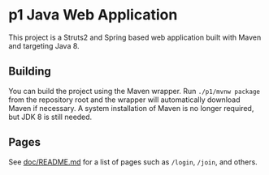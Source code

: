 # p1 Java Web Application

This project is a Struts2 and Spring based web application built with Maven and targeting Java 8.

## Building

You can build the project using the Maven wrapper. Run `./p1/mvnw package`
from the repository root and the wrapper will automatically download Maven
if necessary. A system installation of Maven is no longer required, but JDK 8
is still needed.

## Pages

See [doc/README.md](doc/README.md) for a list of pages such as `/login`, `/join`, and others.
